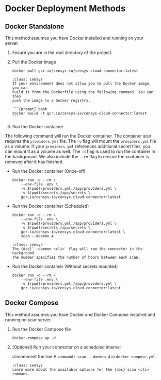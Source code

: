 # Docker Deployment Methods

## Docker Standalone

This method assumes you have Docker installed and running on your server.

1. Ensure you are in the root directory of the project.
2. Pull the Docker image

    ```{prompt} bash
    docker pull gcr.io/censys-io/censys-cloud-connector:latest
    ```

    ````{admonition} Note
    :class: censys
    If your environment does not allow you to pull the Docker image, you can
    build it from the Dockerfile using the following command. You can then
    push the image to a Docker registry.

    ```{prompt} bash
    docker build -t gcr.io/censys-io/censys-cloud-connector:latest .
    ```
    ````

3. Run the Docker container

The following command will run the Docker container.
The container also requires the `providers.yml` file. The `-v` flag will
mount the `providers.yml` file as a volume. If your `providers.yml` references
additional secret files, you can mount it as a volume as well. The `-d` flag
is used to run the container in the background. We also include the `--rm`
flag to ensure the container is removed after it has finished.

- Run the Docker container (Once-off)

    ```{prompt} bash
    docker run -d --rm \
        --env-file .env \
        -v $(pwd)/providers.yml:/app/providers.yml \
        -v $(pwd)/secrets:/app/secrets \
        gcr.io/censys-io/censys-cloud-connector:latest
    ```

- Run the Docker container (Scheduled)

    ```{prompt} bash
    docker run -d --rm \
        --env-file .env \
        -v $(pwd)/providers.yml:/app/providers.yml \
        -v $(pwd)/secrets:/app/secrets \
        gcr.io/censys-io/censys-cloud-connector:latest \
        scan --daemon 4
    ```

    ```{admonition} Note
    :class: censys
    The {doc}`--daemon <cli>` flag will run the connector in the background.
    The number specifies the number of hours between each scan.
    ```

- Run the Docker container (Without secrets mounted)

    ```{prompt} bash
    docker run -d --rm \
        --env-file .env \
        -v $(pwd)/providers.yml:/app/providers.yml \
        gcr.io/censys-io/censys-cloud-connector:latest
    ```

## Docker Compose

This method assumes you have Docker and Docker Compose installed and running on
your server.

1. Run the Docker Compose file

    ```{prompt} bash
    docker-compose up -d
    ```

2. [Optional] Run your connector on a scheduled interval

    Uncomment the line `# command: scan --daemon 4` in `docker-compose.yml`.

    ```{admonition} Note
    :class: censys
    Learn more about the available options for the {doc}`scan <cli>` command.
    ```
